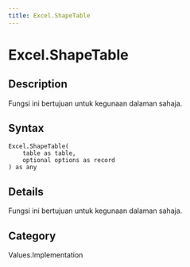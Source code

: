 ```yaml
---
title: Excel.ShapeTable
---
```


# Excel.ShapeTable


## Description

Fungsi ini bertujuan untuk kegunaan dalaman sahaja.


## Syntax

```powerquery
Excel.ShapeTable(
    table as table,
    optional options as record
) as any
```


## Details

Fungsi ini bertujuan untuk kegunaan dalaman sahaja.



## Category
Values.Implementation
